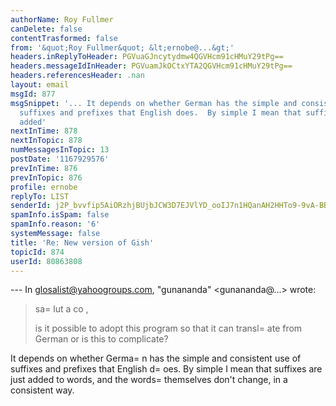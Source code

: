 ```yaml
---
authorName: Roy Fullmer
canDelete: false
contentTrasformed: false
from: '&quot;Roy Fullmer&quot; &lt;ernobe@...&gt;'
headers.inReplyToHeader: PGVuaGJncytydmw4QGVHcm91cHMuY29tPg==
headers.messageIdInHeader: PGVuamJkOCtxYTA2QGVHcm91cHMuY29tPg==
headers.referencesHeader: .nan
layout: email
msgId: 877
msgSnippet: '... It depends on whether German has the simple and consistent use of
  suffixes and prefixes that English does.  By simple I mean that suffixes are just
  added'
nextInTime: 878
nextInTopic: 878
numMessagesInTopic: 13
postDate: '1167929576'
prevInTime: 876
prevInTopic: 876
profile: ernobe
replyTo: LIST
senderId: j2P_bvvfip5AiORzhjBUjbJCW3D7EJVlYD_ooIJ7n1HQanAH2HHTo9-9vA-BBVe5ngjp5W1wiL3JgvF970Z6tCHDmEqeD6E
spamInfo.isSpam: false
spamInfo.reason: '6'
systemMessage: false
title: 'Re: New version of Gish'
topicId: 874
userId: 80863808
---
```


--- In glosalist@yahoogroups.com, "gunananda" <gunananda@...> wrote:
>
> sa=
lut a co , 
> 
> is it possible to adopt this program so that it can transl=
ate from 
> German or is this to complicate?
>

It depends on whether Germa=
n has the simple and consistent use of
suffixes and prefixes that English d=
oes.  By simple I mean that
suffixes are just added to words, and the words=
 themselves don't
change, in a consistent way.

 


